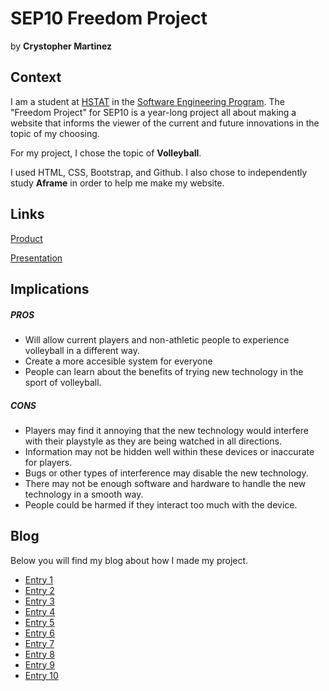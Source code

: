 # SEP10 Freedom Project
by **Crystopher Martinez**

## Context
I am a student at [HSTAT](https://www.hstat.org/) in the [Software Engineering Program](https://hstatsep.github.io/). The "Freedom Project" for SEP10 is a year-long project all about making a website that informs the viewer of the current and future innovations in the topic of my choosing.

For my project, I chose the topic of **Volleyball**. 

I used HTML, CSS, Bootstrap, and Github. I also chose to independently study **Aframe** in order to help me make my website.

## Links

[Product](https://crystopherm1687.github.io/sep10-freedom-project/)

[Presentation](https://docs.google.com/presentation/d/1JtO1LbBtE0pBH6WDTfGFupQ14Ov6jSpqpcFMIwY-wAE/edit)

## Implications
##### PROS
* Will allow current players and non-athletic people to experience volleyball in a different way.
* Create a more accesible system for everyone
* People can learn about the benefits of trying new technology in the sport of volleyball.
##### CONS
* Players may find it annoying that the new technology would interfere with their playstyle as they are being watched in all directions.
* Information may not be hidden well within these devices or inaccurate for players.
* Bugs or other types of interference may disable the new technology.
* There may not be enough software and hardware to handle the new technology in a smooth way.
* People could be harmed if they interact too much with the device.


## Blog
Below you will find my blog about how I made my project.

* [Entry 1](blog/entry01.md)
* [Entry 2](blog/entry02.md)
* [Entry 3](blog/entry03.md)
* [Entry 4](blog/entry04.md)
* [Entry 5](blog/entry05.md)
* [Entry 6](blog/entry06.md)
* [Entry 7](blog/entry07.md)
* [Entry 8](blog/entry08.md)
* [Entry 9](blog/entry09.md)
* [Entry 10](blog/entry10.md)
